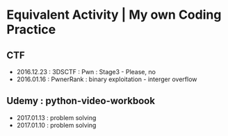 # Equivalent Activity | My own Coding Practice

## CTF

- 2016.12.23 : 3DSCTF : Pwn : Stage3 - Please, no
- 2016.01.16 : PwnerRank : binary exploitation - interger overflow

## Udemy : python-video-workbook

- 2017.01.13 : problem solving
- 2017.01.10 : problem solving
